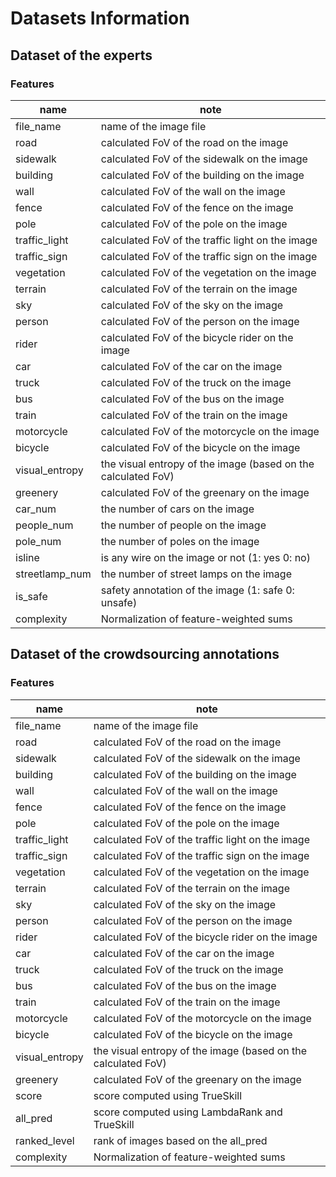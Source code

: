 # Datasets Information

## Dataset of the experts

### Features

| name           | note                                                          |
|----------------|---------------------------------------------------------------|
| file_name      | name of the image file                                        |
| road           | calculated FoV of the road on the image                       |
| sidewalk       | calculated FoV of the sidewalk on the image                   |
| building       | calculated FoV of the building on the image                   |
| wall           | calculated FoV of the wall on the image                       |
| fence          | calculated FoV of the fence on the image                      |
| pole           | calculated FoV of the pole on the image                       |
| traffic_light  | calculated FoV of the traffic light on the image              |
| traffic_sign   | calculated FoV of the traffic sign on the image               |
| vegetation     | calculated FoV of the vegetation on the image                 |
| terrain        | calculated FoV of the terrain on the image                    |
| sky            | calculated FoV of the sky on the image                        |
| person         | calculated FoV of the person on the image                     |
| rider          | calculated FoV of the bicycle rider on the image              |
| car            | calculated FoV of the car on the image                        |
| truck          | calculated FoV of the truck on the image                      |
| bus            | calculated FoV of the bus on the image                        |
| train          | calculated FoV of the train on the image                      |
| motorcycle     | calculated FoV of the motorcycle on the image                 |
| bicycle        | calculated FoV of the bicycle on the image                    |
| visual_entropy | the visual entropy of the image (based on the calculated FoV) |
| greenery       | calculated FoV of the greenary on the image                   |
| car_num        | the number of cars on the image                               |
| people_num     | the number of people on the image                             |
| pole_num       | the number of poles on the image                              |
| isline         | is any wire on the image or not (1: yes 0: no)                |
| streetlamp_num | the number of street lamps on the image                       |
| is_safe        | safety annotation of the image (1: safe 0: unsafe)            |
| complexity     | Normalization of feature-weighted sums                        |



## Dataset of the crowdsourcing annotations

### Features

| name           | note                                                         |
|----------------| ------------------------------------------------------------ |
| file_name      | name of the image file                                       |
| road           | calculated FoV of the road on the image                      |
| sidewalk       | calculated FoV of the sidewalk on the image                  |
| building       | calculated FoV of the building on the image                  |
| wall           | calculated FoV of the wall on the image                      |
| fence          | calculated FoV of the fence on the image                     |
| pole           | calculated FoV of the pole on the image                      |
| traffic_light  | calculated FoV of the traffic light on the image             |
| traffic_sign   | calculated FoV of the traffic sign on the image              |
| vegetation     | calculated FoV of the vegetation on the image                |
| terrain        | calculated FoV of the terrain on the image                   |
| sky            | calculated FoV of the sky on the image                       |
| person         | calculated FoV of the person on the image                    |
| rider          | calculated FoV of the bicycle rider on the image             |
| car            | calculated FoV of the car on the image                       |
| truck          | calculated FoV of the truck on the image                     |
| bus            | calculated FoV of the bus on the image                       |
| train          | calculated FoV of the train on the image                     |
| motorcycle     | calculated FoV of the motorcycle on the image                |
| bicycle        | calculated FoV of the bicycle on the image                   |
| visual_entropy | the visual entropy of the image (based on the calculated FoV) |
| greenery       | calculated FoV of the greenary on the image                  |
| score          | score computed using TrueSkill                               |
| all_pred       | score computed using LambdaRank and TrueSkill                |
| ranked_level   | rank of images based on the all_pred                         |
| complexity     | Normalization of feature-weighted sums                        |

